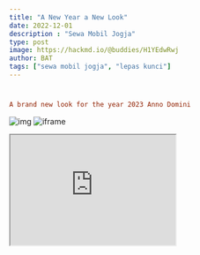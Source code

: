 ```yaml
---
title: "A New Year a New Look"
date: 2022-12-01
description : "Sewa Mobil Jogja"
type: post
image: https://hackmd.io/@buddies/H1YEdwRwj
author: BAT
tags: ["sewa mobil jogja", "lepas kunci"]
---
```

#
```toml
A brand new look for the year 2023 Anno Domini
```

![img](https://aceapugtar.cloudimg.io/raw.githubusercontent.com/ariefbuddies/bening-out/master/uploads/m1.webp?w=200&radius=20&force_format=png&#center)
![iframe](https://hackmd.io/@buddies/H1YEdwRwj)


<div>
  <iframe id="inlineFrameExample"
      title="Inline Frame Example"
      width="300"
      height="200"
      src="https://www.openstreetmap.org/export/embed.html?bbox=-0.004017949104309083%2C51.47612752641776%2C0.00030577182769775396%2C51.478569861898606&layer=mapnik">
  </iframe>
</div>
